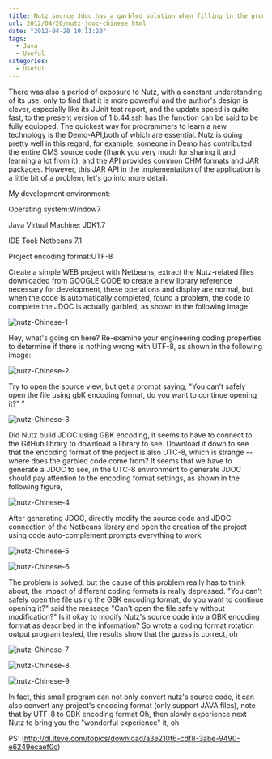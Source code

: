 ```yaml
---
title: Nutz source Jdoc has a garbled solution when filling in the prompt in the IDE
url: 2012/04/20/nutz-jdoc-chinese.html
date: "2012-04-20 19:11:20"
tags: 
  - Java
  - Useful
categories:
  - Useful
---
```



There was also a period of exposure to Nutz, with a constant understanding of its use, only to find that it is more powerful and the author's design is clever, especially like its JUnit test report, and the update speed is quite fast, to the present version of 1.b.44,ssh has the function can be said to be fully equipped. The quickest way for programmers to learn a new technology is the Demo-API,both of which are essential. Nutz is doing pretty well in this regard, for example, someone in Demo has contributed the entire CMS source code (thank you very much for sharing it and learning a lot from it), and the API provides common CHM formats and JAR packages. However, this JAR API in the implementation of the application is a little bit of a problem, let's go into more detail. 
 
<!--more-->

My development environment:
 
Operating system:Window7
         
Java Virtual Machine: JDK1.7
 
IDE Tool: Netbeans 7.1
 
Project encoding format:UTF-8
 
Create a simple WEB project with Netbeans, extract the Nutz-related files downloaded from GOOGLE CODE to create a new library reference necessary for development, these operations and display are normal, but when the code is automatically completed, found a problem, the code to complete the JDOC is actually garbled, as shown in the following image:

![nutz-Chinese-1](//lisenhui.gitee.io/imgs/blog/2012/04-20-nutz-Chinese-1.png)

Hey, what's going on here? Re-examine your engineering coding properties to determine if there is nothing wrong with UTF-8, as shown in the following image:

![nutz-Chinese-2](//lisenhui.gitee.io/imgs/blog/2012/04-20-nutz-Chinese-2.png)

Try to open the source view, but get a prompt saying, "You can't safely open the file using gbK encoding format, do you want to continue opening it?" ”

![nutz-Chinese-3](//lisenhui.gitee.io/imgs/blog/2012/04-20-nutz-Chinese-3.png)

Did Nutz build JDOC using GBK encoding, it seems to have to connect to the GitHub library to download a library to see. Download it down to see that the encoding format of the project is also UTC-8, which is strange -- where does the garbled code come from? It seems that we have to generate a JDOC to see, in the UTC-8 environment to generate JDOC should pay attention to the encoding format settings, as shown in the following figure,

![nutz-Chinese-4](//lisenhui.gitee.io/imgs/blog/2012/04-20-nutz-Chinese-4.png)

After generating JDOC, directly modify the source code and JDOC connection of the Netbeans library and open the creation of the project using code auto-complement prompts everything to work

![nutz-Chinese-5](//lisenhui.gitee.io/imgs/blog/2012/04-20-nutz-Chinese-5.png)

![nutz-Chinese-6](//lisenhui.gitee.io/imgs/blog/2012/04-20-nutz-Chinese-6.png)

The problem is solved, but the cause of this problem really has to think about, the impact of different coding formats is really depressed. "You can't safely open the file using the GBK encoding format, do you want to continue opening it?" said the message "Can't open the file safely without modification?" Is it okay to modify Nutz's source code into a GBK encoding format as described in the information? So wrote a coding format rotation output program tested, the results show that the guess is correct, oh

![nutz-Chinese-7](//lisenhui.gitee.io/imgs/blog/2012/04-20-nutz-Chinese-7.png)

![nutz-Chinese-8](//lisenhui.gitee.io/imgs/blog/2012/04-20-nutz-Chinese-8.png)

![nutz-Chinese-9](//lisenhui.gitee.io/imgs/blog/2012/04-20-nutz-Chinese-9.png)

In fact, this small program can not only convert nutz's source code, it can also convert any project's encoding format (only support JAVA files), note that by UTF-8 to GBK encoding format Oh, then slowly experience next Nutz to bring you the "wonderful experience" it, oh

PS: (http://dl.iteye.com/topics/download/a3e210f6-cdf8-3abe-9490-e6249ecaef0c)
